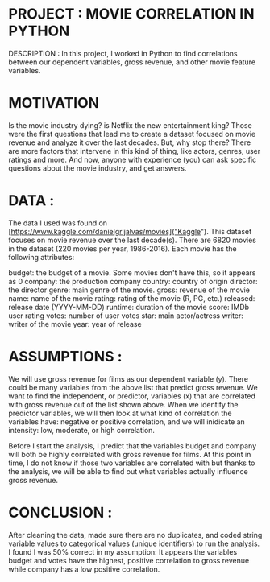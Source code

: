 # PROJECT : MOVIE CORRELATION IN PYTHON
DESCRIPTION : In this project, I worked in Python to find correlations between our dependent variables, gross revenue, and other movie feature variables.

# MOTIVATION
Is the movie industry dying? is Netflix the new entertainment king? Those were the first questions that lead me to create a dataset
focused on movie revenue and analyze it over the last decades. But, why stop there? There are more factors that intervene in this
kind of thing, like actors, genres, user ratings and more. And now, anyone with experience (you) can ask specific questions about the
movie industry, and get answers.

# DATA :
The data I used was found on [https://www.kaggle.com/danielgrijalvas/movies]("Kaggle"). This dataset focuses on movie revenue over the last decade(s). There are 6820 movies in the dataset (220 movies per year, 1986-2016). Each movie has the following attributes:

budget: the budget of a movie. Some movies don't have this, so it appears as 0
company: the production company
country: country of origin
director: the director
genre: main genre of the movie.
gross: revenue of the movie
name: name of the movie
rating: rating of the movie (R, PG, etc.)
released: release date (YYYY-MM-DD)
runtime: duration of the movie
score: IMDb user rating
votes: number of user votes
star: main actor/actress
writer: writer of the movie
year: year of release

# ASSUMPTIONS :
We will use gross revenue for films as our dependent variable (y). There could be many variables from the above list that predict gross revenue. We want to find the independent, or predictor, variables (x) that are correlated with gross revenue out of the list shown above. When we identify the predictor variables, we will then look at what kind of correlation the variables have: negative or positive correlation, and we will inidicate an intensity: low, moderate, or high correlation.

Before I start the analysis, I predict that the variables budget and company will both be highly correlated with gross revenue for films. At this point in time, I do not know if those two variables are correlated with but thanks to the analysis, we will be able to find out what variables actually influence gross revenue.

# CONCLUSION :
After cleaning the data, made sure there are no duplicates, and coded string variable values to categorical values (unique identifiers) to run the analysis.
I found I was 50% correct in my assumption: It appears the variables budget and votes have the highest, positive correlation to gross revenue while company has a low positive correlation.

